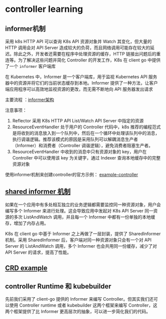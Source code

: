 # controller learning

## informer机制

采用 k8s HTTP API 可以查询 K8s API 资源对象并 Watch 其变化，但大量的 HTTP 调用会对 API Server 造成较大的负荷，而且网络调用可能存在较大的延迟。除此之外，开发者还需要在程序中处理资源的缓存，HTTP 链接出问题后的重连等。为了解决这些问题并简化 Controller 的开发工作，K8s 在 client go 中提供了一个 `informer` 客户端库

在 Kubernetes 中，Informer 是一个客户端库，用于监视 Kubernetes API 服务器中的资源并将它们的当前状态缓存到本地。Informer 提供了一种方法，让客户端应用程序可以高效地监视资源的更改，而无需不断地向 API 服务器发出请求

主要流程 ：[informer架构](/components/controller/images/controller-with-informer.png)

注意事项：
1. Reflector 采用 K8s HTTP API List/Watch API Server 中指定的资源
2. ResourceEventHandler 处于用户的 Controller 代码中，k8s 推荐的编程范式是将收到的消息放入到一个队列中，然后在一个循环中处理该队列中的消息，执行调谐逻辑。推荐该模式的原因是采用队列可以解耦消息生产者（Informer）和消费者（Controller 调谐逻辑），避免消费者阻塞生产者。
3. ResourceEventHandler 中收到的消息中只有资源对象的 key，用户在 Controller 中可以使用该 key 为关键字，通过 Indexer 查询本地缓存中的完整资源对象


使用informer机制来创建controller的官方示例： [example-controller](https://github.com/kubernetes/client-go/blob/master/examples/workqueue/main.go)

## [shared informer 机制](https://www.zhaohuabing.com/post/2023-03-09-how-to-create-a-k8s-controller/#sharedinformer)

如果在一个应用中有多处相互独立的业务逻辑都需要监控同一种资源对象，用户会编写多个 Informer 来进行处理。这会导致应用中发起对 K8s API Server 同一资源的多次 ListAndWatch 调用，并且每一个 Informer 中都有一份单独的本地缓存，增加了内存占用。

K8s 在 client go 中基于 Informer 之上再做了一层封装，提供了 SharedInformer 机制。采用 SharedInformer 后，客户端对同一种资源对象只会有一个对 API Server 的 ListAndWatch 调用，多个 Informer 也会共用同一份缓存，减少了对 API Server 的请求，提高了性能。


## [CRD example](https://github.com/zhaohuabing/k8scontrollertutorial/tree/main/pkg/custom/crd)


## controller Runtime 和 kubebuilder

先前我们采用了 client-go 提供的 Informer 来编写 Controller。但其实我们还可以使用 Controller runtime 或者 kubebuilder 这两个框架来编写 Controller，这两个框架提供了比 Informer 更高层次的抽象，可以进一步简化我们的代码。
